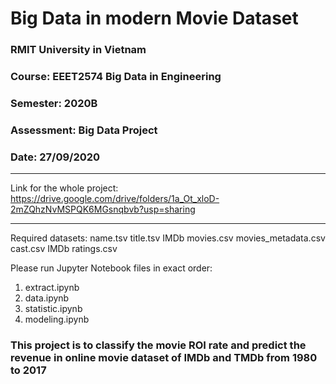 # Big Data in modern Movie Dataset

### RMIT University in Vietnam
### Course: EEET2574 Big Data in Engineering
### Semester: 2020B
### Assessment: Big Data Project
### Date: 27/09/2020


***
Link for the whole project:
https://drive.google.com/drive/folders/1a_Ot_xloD-2mZQhzNvMSPQK6MGsnqbvb?usp=sharing
***

Required datasets:
name.tsv
title.tsv
IMDb movies.csv
movies_metadata.csv
cast.csv
IMDb ratings.csv

Please run Jupyter Notebook files in exact order:
1. extract.ipynb
2. data.ipynb
3. statistic.ipynb
4. modeling.ipynb

### This project is to classify the movie ROI rate and predict the revenue in online movie dataset of IMDb and TMDb from 1980 to 2017

